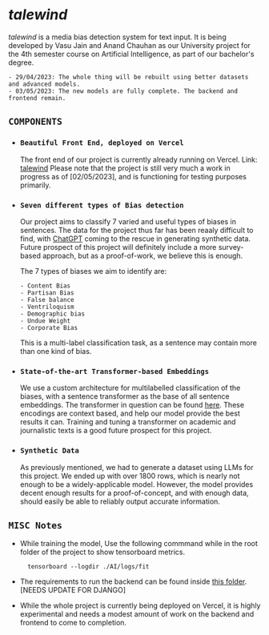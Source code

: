 # *talewind*

*talewind* is a media bias detection system for text input. It is being developed by Vasu Jain and Anand Chauhan as our University project for the 4th semester course on Artificial Intelligence, as part of our bachelor's degree.

    - 29/04/2023: The whole thing will be rebuilt using better datasets and advanced models.
    - 03/05/2023: The new models are fully complete. The backend and frontend remain.

## `COMPONENTS`

* ### `Beautiful Front End, deployed on Vercel`
  
    The front end of our project is currently already running on Vercel. Link: [talewind](https://talewind.vercel.app)
    Please note that the project is still very much a work in progress as of [02/05/2023], and is functioning for testing purposes primarily.

* ### `Seven different types of Bias detection`
  
    Our project aims to classify 7 varied and useful types of biases in sentences. The data for the project thus far has been reaaly difficult to find, with [ChatGPT](htts://chat.openai.com/) coming to the rescue in generating synthetic data. Future prospect of this project will definitely include a more survey-based approach, but as a proof-of-work, we believe this is enough.

    The 7 types of biases we aim to identify are:

      - Content Bias
      - Partisan Bias
      - False balance
      - Ventriloquism
      - Demographic bias
      - Undue Weight 
      - Corporate Bias

    This is a multi-label classification task, as a sentence may contain more than one kind of bias.

* ### `State-of-the-art Transformer-based Embeddings`

    We use a custom architecture for multilabelled classification of the biases, with a sentence transformer as the base of all sentence embeddings. The transformer in question can be found [here](https://huggingface.co/sentence-transformers/all-MiniLM-L6-v2). These encodings are context based, and help our model provide the best results it can. Training and tuning a transformer on academic and journalistic texts is a good future prospect for this project.

* ### `Synthetic Data`

    As previously mentioned, we had to generate a dataset using LLMs for this project. We ended up with over 1800 rows, which is nearly not enough to be a widely-applicable model. However, the model provides decent enough results for a proof-of-concept, and with enough data, should easily be able to reliably output accurate information.

## `MISC Notes`

* While training the model, Use the following commmand while in the root folder of the project to show tensorboard metrics.

        tensorboard --logdir ./AI/logs/fit

* The requirements to run the backend can be found inside [this folder](./backend/). [NEEDS UPDATE FOR DJANGO]
  
* While the whole project is currently being deployed on Vercel, it is highly experimental and needs a modest amount of work on the backend and frontend to come to completion.
